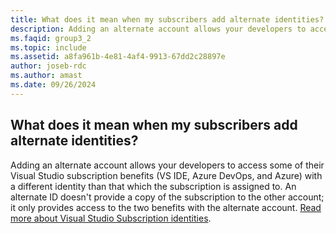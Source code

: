 ```yaml
---
title: What does it mean when my subscribers add alternate identities?
description: Adding an alternate account allows your developers to access some of their Visual Studio subscription benefits (VS IDE, Azure DevOps...
ms.faqid: group3_2
ms.topic: include
ms.assetid: a8fa961b-4e81-4af4-9913-67dd2c28897e
author: joseb-rdc
ms.author: amast
ms.date: 09/26/2024
---
```


## What does it mean when my subscribers add alternate identities?

Adding an alternate account allows your developers to access some of their Visual Studio subscription benefits (VS IDE, Azure DevOps, and Azure) with a different identity than that which the subscription is assigned to. An alternate ID doesn't provide a copy of the subscription to the other account; it only provides access to the two benefits with the alternate account. [Read more about Visual Studio Subscription identities](https://learn.microsoft.com/visualstudio/subscriptions/vs-alternate-identity).
